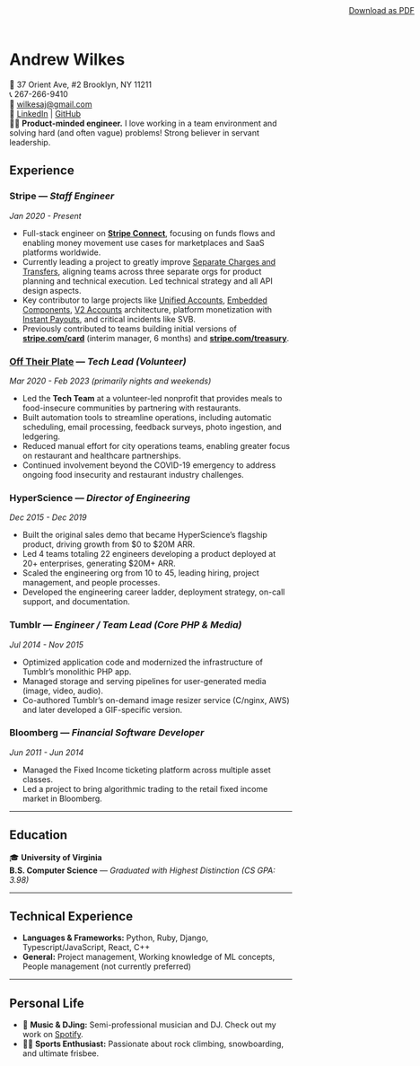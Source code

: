 <div style="position:fixed; right:10px; top:10px">
  <a href="Andrew-Wilkes-Resume.pdf" class="btn">Download as PDF</a>
</div>

# Andrew Wilkes

📍 37 Orient Ave, #2 Brooklyn, NY 11211  
📞 267-266-9410  
📧 [wilkesaj@gmail.com](mailto:wilkesaj@gmail.com)  
🔗 [LinkedIn](https://www.linkedin.com/in/ajwilkes/) | [GitHub](https://github.com/wilkesybear)  
🧑‍💻 **Product-minded engineer.** I love working in a team environment and solving hard (and often vague) problems! Strong believer in servant leadership.  

## Experience

### **Stripe** — *Staff Engineer*  
*Jan 2020 - Present*  
- Full-stack engineer on [**Stripe Connect**](https://stripe.com/connect), focusing on funds flows and enabling money movement use cases for marketplaces and SaaS platforms worldwide.
- Currently leading a project to greatly improve [Separate Charges and Transfers](https://docs.stripe.com/connect/separate-charges-and-transfers), aligning teams across three separate orgs for product planning and technical execution. Led technical strategy and all API design aspects. 
- Key contributor to large projects like [Unified Accounts](https://docs.stripe.com/connect/migrate-to-controller-properties), [Embedded Components](https://docs.stripe.com/connect/get-started-connect-embedded-components), [V2 Accounts](https://docs.stripe.com/connect/accounts-v2/saas-platform-payments-billing) architecture, platform monetization with [Instant Payouts](https://docs.stripe.com/connect/instant-payouts), and critical incidents like SVB.
- Previously contributed to teams building initial versions of **[stripe.com/card](https://stripe.com/card)** (interim manager, 6 months) and **[stripe.com/treasury](https://stripe.com/treasury)**.

### **[Off Their Plate](https://www.offtheirplate.org/)** — *Tech Lead (Volunteer)*  
*Mar 2020 - Feb 2023* _(primarily nights and weekends)_
- Led the **Tech Team** at a volunteer-led nonprofit that provides meals to food-insecure communities by partnering with restaurants.
- Built automation tools to streamline operations, including automatic scheduling, email processing, feedback surveys, photo ingestion, and ledgering.
- Reduced manual effort for city operations teams, enabling greater focus on restaurant and healthcare partnerships.
- Continued involvement beyond the COVID-19 emergency to address ongoing food insecurity and restaurant industry challenges.

### **HyperScience** — *Director of Engineering*  
*Dec 2015 - Dec 2019*
- Built the original sales demo that became HyperScience’s flagship product, driving growth from $0 to $20M ARR.
- Led 4 teams totaling 22 engineers developing a product deployed at 20+ enterprises, generating $20M+ ARR.
- Scaled the engineering org from 10 to 45, leading hiring, project management, and people processes.
- Developed the engineering career ladder, deployment strategy, on-call support, and documentation.

### **Tumblr** — *Engineer / Team Lead (Core PHP & Media)*  
*Jul 2014 - Nov 2015*  
- Optimized application code and modernized the infrastructure of Tumblr’s monolithic PHP app.
- Managed storage and serving pipelines for user-generated media (image, video, audio).
- Co-authored Tumblr’s on-demand image resizer service (C/nginx, AWS) and later developed a GIF-specific version.

### **Bloomberg** — *Financial Software Developer*  
*Jun 2011 - Jun 2014*  
- Managed the Fixed Income ticketing platform across multiple asset classes.
- Led a project to bring algorithmic trading to the retail fixed income market in Bloomberg.

---

## Education

🎓 **University of Virginia**  
**B.S. Computer Science** — *Graduated with Highest Distinction (CS GPA: 3.98)*

---

## Technical Experience

- **Languages & Frameworks:** Python, Ruby, Django, Typescript/JavaScript, React, C++
- **General:** Project management, Working knowledge of ML concepts, People management (not currently preferred)

---

## Personal Life

- 🎸 **Music & DJing:** Semi-professional musician and DJ. Check out my work on [Spotify](#).
- 🧗‍♂️ **Sports Enthusiast:** Passionate about rock climbing, snowboarding, and ultimate frisbee.
